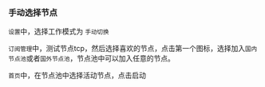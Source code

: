 ### 手动选择节点

`设置`中，选择工作模式为 `手动切换`

`订阅管理`中，测试节点tcp，然后选择喜欢的节点，点击第一个图标，选择加入`国内节点池`或者`国外节点池`，节点池中可以加入任意的节点。

`首页`中，在节点池中选择活动节点，点击启动